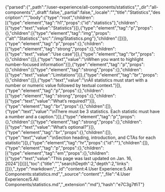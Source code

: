 {"parsed":{"_path":"/user-experience/all-components/statistics","_dir":"all-components","_draft":false,"_partial":false,"_locale":"","title":"Statistics","description":"","body":{"type":"root","children":[{"type":"element","tag":"h1","props":{"id":"statistics"},"children":[{"type":"text","value":"Statistics"}]},{"type":"element","tag":"p","props":{},"children":[{"type":"element","tag":"img","props":{"alt":"Statistics","src":"/img/Statistics.png"},"children":[]}]},{"type":"element","tag":"p","props":{},"children":[{"type":"element","tag":"strong","props":{},"children":[{"type":"text","value":"Use case"}]},{"type":"element","tag":"br","props":{},"children":[]},{"type":"text","value":"\nWhen you want to highlight number-focused information"}]},{"type":"element","tag":"p","props":{},"children":[{"type":"element","tag":"strong","props":{},"children":[{"type":"text","value":"Limitations"}]},{"type":"element","tag":"br","props":{},"children":[]},{"type":"text","value":"\nAll statistics must start with a number or numeric value followed by textual context."}]},{"type":"element","tag":"p","props":{},"children":[{"type":"element","tag":"strong","props":{},"children":[{"type":"text","value":"What’s required?"}]},{"type":"element","tag":"br","props":{},"children":[]},{"type":"text","value":"\nThere must be 3 statistics. Each statistic must have a number and a caption."}]},{"type":"element","tag":"p","props":{},"children":[{"type":"element","tag":"strong","props":{},"children":[{"type":"text","value":"What’s optional?"}]},{"type":"element","tag":"br","props":{},"children":[]},{"type":"text","value":"\nSection heading, introduction, and CTAs for each statistic"}]},{"type":"element","tag":"hr","props":{"id":""},"children":[]},{"type":"element","tag":"p","props":{},"children":[{"type":"element","tag":"em","props":{},"children":[{"type":"text","value":"This page was last updated on Jan. 16, 2024"}]}]}],"toc":{"title":"","searchDepth":2,"depth":2,"links":[]}},"_type":"markdown","_id":"content:4.User Experience:5.All Components:statistics.md","_source":"content","_file":"4.User Experience/5.All Components/statistics.md","_extension":"md"},"hash":"e7C3g7tfiT"}